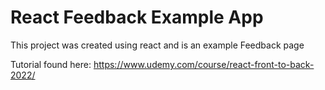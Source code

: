 # React Feedback Example App
 
This project was created using react and is an example Feedback page

Tutorial found here: https://www.udemy.com/course/react-front-to-back-2022/


